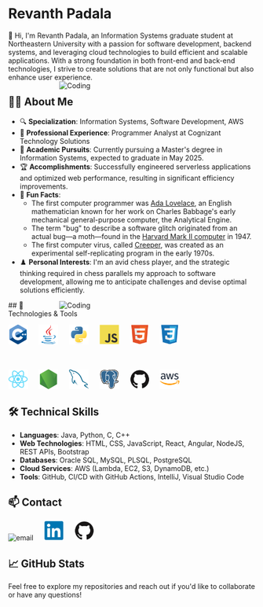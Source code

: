 # Revanth Padala

👋 Hi, I'm Revanth Padala, an Information Systems graduate student at Northeastern University with a passion for software development, backend systems, and leveraging cloud technologies to build efficient and scalable applications. With a strong foundation in both front-end and back-end technologies, I strive to create solutions that are not only functional but also enhance user experience.
<img align="right" alt="Coding" width="400" src="https://camo.githubusercontent.com/19db51af5f90f1b152bc0b9078f5fe97053955be5074f03f17019c70345bdcdb/68747470733a2f2f6d69726f2e6d656469756d2e636f6d2f6d61782f313336302f302a37513379765349765f7430696f4a2d5a2e676966">
## 👨‍💻 About Me
- 🔍 **Specialization**: Information Systems, Software Development, AWS
- 💼 **Professional Experience**: Programmer Analyst at Cognizant Technology Solutions
- 🧠 **Academic Pursuits**: Currently pursuing a Master's degree in Information Systems, expected to graduate in May 2025.
- 🏆 **Accomplishments**: Successfully engineered serverless applications and optimized web performance, resulting in significant efficiency improvements.
- 🧩 **Fun Facts**:
  - The first computer programmer was [Ada Lovelace](https://en.wikipedia.org/wiki/Ada_Lovelace), an English mathematician known for her work on Charles Babbage's early mechanical general-purpose computer, the Analytical Engine.
  - The term "bug" to describe a software glitch originated from an actual bug—a moth—found in the [Harvard Mark II computer](https://en.wikipedia.org/wiki/Software_bug#Etymology) in 1947.
  - The first computer virus, called [Creeper](https://en.wikipedia.org/wiki/Creeper_(program)), was created as an experimental self-replicating program in the early 1970s.
- ♟️ **Personal Interests**: I'm an avid chess player, and the strategic thinking required in chess parallels my approach to software development, allowing me to anticipate challenges and devise optimal solutions efficiently.

<img align="right" alt="Coding" width="400" src="https://camo.githubusercontent.com/10b2d4e80487e1d9cd086ce8619e15740a1bd22c6462f6be13df93ee684deb7b/68747470733a2f2f616e616c7974696373696e6469616d61672e636f6d2f77702d636f6e74656e742f75706c6f6164732f323031382f31322f646576656c6f7065722d6472696262626c652e676966">
## 🚀 Technologies & Tools
<p>
  <img src="https://raw.githubusercontent.com/devicons/devicon/master/icons/cplusplus/cplusplus-original.svg" alt="cplusplus" width="40" height="40"/> &emsp;
  <img src="https://raw.githubusercontent.com/devicons/devicon/master/icons/java/java-original.svg" alt="java" width="40" height="40"/> &emsp;
  <img src="https://raw.githubusercontent.com/devicons/devicon/master/icons/python/python-original.svg" alt="python" width="40" height="40"/> &emsp;
  <img src="https://raw.githubusercontent.com/devicons/devicon/master/icons/javascript/javascript-original.svg" alt="javascript" width="40" height="40"/> &emsp;
  <img src="https://raw.githubusercontent.com/devicons/devicon/master/icons/html5/html5-original.svg" alt="html" width="40" height="40"/> &emsp;
  <img src="https://raw.githubusercontent.com/devicons/devicon/master/icons/css3/css3-original.svg" alt="css" width="40" height="40"/> &emsp;

  <br><br>
  <img src="https://raw.githubusercontent.com/devicons/devicon/master/icons/react/react-original.svg" alt="react" width="40" height="40"/> &emsp;
  <img src="https://raw.githubusercontent.com/devicons/devicon/master/icons/nodejs/nodejs-original.svg" alt="nodejs" width="40" height="40"/> &emsp;
  <img src="https://raw.githubusercontent.com/devicons/devicon/master/icons/mysql/mysql-original.svg" alt="mysql" width="40" height="40"/> &emsp;
  <img src="https://raw.githubusercontent.com/devicons/devicon/master/icons/postgresql/postgresql-original.svg" alt="postgresql" width="40" height="40"/> &emsp;
  <img src="https://raw.githubusercontent.com/devicons/devicon/master/icons/github/github-original.svg" alt="github" width="40" height="40"/> &emsp;
  <img src="https://raw.githubusercontent.com/devicons/devicon/master/icons/amazonwebservices/amazonwebservices-original-wordmark.svg" alt="aws" width="40" height="40"/> &emsp;
</p>

## 🛠️ Technical Skills

- **Languages**: Java, Python, C, C++
- **Web Technologies**: HTML, CSS, JavaScript, React, Angular, NodeJS, REST APIs, Bootstrap
- **Databases**: Oracle SQL, MySQL, PLSQL, PostgreSQL
- **Cloud Services**: AWS (Lambda, EC2, S3, DynamoDB, etc.)
- **Tools**: GitHub, CI/CD with GitHub Actions, IntelliJ, Visual Studio Code

## 📫 Contact

<a href="mailto:padala.r@northeastern.edu" style="text-decoration: none;">
  <img src="https://img.icons8.com/ios-filled/50/000000/email-open.png" alt="email" width="40" height="40"/>
</a> &emsp;
<a href="http://www.linkedin.com/in/revanth-padala" style="text-decoration: none;">
  <img src="https://raw.githubusercontent.com/devicons/devicon/master/icons/linkedin/linkedin-original.svg" alt="LinkedIn" width="40" height="40"/>
</a> &emsp;
<a href="https://github.com/RevanthPadala7976" style="text-decoration: none;">
  <img src="https://raw.githubusercontent.com/devicons/devicon/master/icons/github/github-original.svg" alt="GitHub" width="40" height="40"/>
</a>


## 📈 GitHub Stats

Feel free to explore my repositories and reach out if you'd like to collaborate or have any questions!














